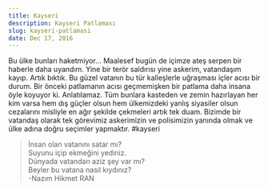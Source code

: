 ```yaml
---
title: Kayseri
description: Kayseri Patlaması
slug: kayseri-patlamasi
date: Dec 17, 2016
---
```


Bu ülke bunları haketmiyor...
Maalesef bugün de içimze ateş serpen bir haberle daha uyandım. Yine bir terör saldırısı yine askerim, vatandaşım kayıp. Artık bıktık. Bu güzel vatanın bu tür kalleşlerle uğraşması içler acısı bir durum. Bir önceki patlamanın acısı geçmemişken bir patlama daha insana öyle koyuyor ki. Anlatılamaz. Tüm bunlara kasteden ve zemin hazırlayan her kim varsa hem dış güçler olsun hem ülkemizdeki yanlış siyasiler olsun cezalarını misliyle en ağır şekilde çekmeleri artık tek duam. Bizimde bir vatandaş olarak tek görevimiz askerimizin ve polisimizin yanında olmak ve ülke adına doğru seçimler yapmaktır. #kayseri

> İnsan olan vatanını satar mı?<br> Suyunu içip ekmeğini yediniz.<br> Dünyada vatandan aziz şey var mı?<br> Beyler bu vatana nasıl kıydınız?<br>-Nazım Hikmet RAN
